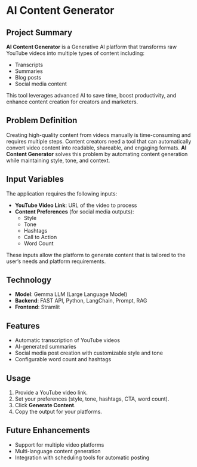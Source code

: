 # AI Content Generator

## Project Summary
**AI Content Generator** is a Generative AI platform that transforms raw YouTube videos into multiple types of content including:  
- Transcripts  
- Summaries  
- Blog posts  
- Social media content

This tool leverages advanced AI to save time, boost productivity, and enhance content creation for creators and marketers.

## Problem Definition
Creating high-quality content from videos manually is time-consuming and requires multiple steps. Content creators need a tool that can automatically convert video content into readable, shareable, and engaging formats. **AI Content Generator** solves this problem by automating content generation while maintaining style, tone, and context.

## Input Variables
The application requires the following inputs:  
- **YouTube Video Link**: URL of the video to process  
- **Content Preferences** (for social media outputs):  
  - Style  
  - Tone  
  - Hashtags  
  - Call to Action  
  - Word Count  

These inputs allow the platform to generate content that is tailored to the user’s needs and platform requirements.

## Technology
- **Model**: Gemma LLM (Large Language Model)  
- **Backend**: FAST API, Python, LangChain, Prompt, RAG  
- **Frontend**: Stramlit

## Features
- Automatic transcription of YouTube videos  
- AI-generated summaries
- Social media post creation with customizable style and tone  
- Configurable word count and hashtags  

## Usage
1. Provide a YouTube video link.  
2. Set your preferences (style, tone, hashtags, CTA, word count).  
3. Click **Generate Content**.  
4. Copy the output for your platforms.

## Future Enhancements
- Support for multiple video platforms  
- Multi-language content generation  
- Integration with scheduling tools for automatic posting  

